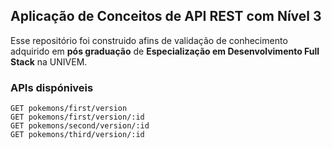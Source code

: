 ## Aplicação de Conceitos de API REST com Nível 3

Esse repositório foi construido afins de validação de conhecimento adquirido em **pós graduação** de **Especialização em Desenvolvimento Full Stack** na UNIVEM.

### APIs dispóniveis

```
GET pokemons/first/version
GET pokemons/first/version/:id
GET pokemons/second/version/:id
GET pokemons/third/version/:id
```
